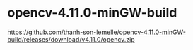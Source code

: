 ﻿# opencv-4.11.0-minGW-build


https://github.com/thanh-son-lemelle/opencv-4.11.0-minGW-build/releases/download/v4.11.0/opencv.zip
